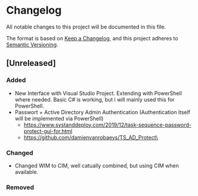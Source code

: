 # Changelog
All notable changes to this project will be documented in this file.

The format is based on [Keep a Changelog](https://keepachangelog.com/en/1.0.0/),
and this project adheres to [Semantic Versioning](https://semver.org/spec/v2.0.0.html).

## [Unreleased]
### Added
- New Interface with Visual Studio Project. Extending with PowerShell where needed. Basic C# is working, but i will mainly used this for PowerShell.
- Passwort + Active Directory Admin Authentication (Authentication itself will be implemented via PowerShell)
  - https://www.systanddeploy.com/2019/12/task-sequence-password-protect-gui-for.html
  - https://github.com/damienvanrobaeys/TS_AD_Protect\

### Changed
- Changed WIM to CIM, well catually combined, but using CIM when available.

### Removed